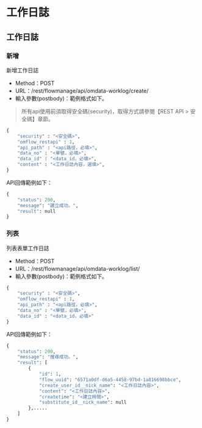 # 工作日誌

## 工作日誌

### 新增

新增工作日誌

* Method：POST
* URL：/rest/flowmanage/api/omdata-worklog/create/
* 輸入參數(postbody)：範例格式如下。

> 所有api使用前須取得安全碼(security)，取得方式請參閱【REST API > 安全碼】章節。

```python
{
	"security" : "<安全碼>",
	"omflow_restapi" : 1,
	"api_path" : "<api路徑，必填>",
	"data_no" : "<單號，必填>",
	"data_id" : "<data_id，必填>",
	"content" : "<工作日誌內容，選填>",
}
```

API回傳範例如下：

```python
{
    "status": 200,
    "message": "建立成功。",
    "result": null
}
```

### 列表

列表表單工作日誌

* Method：POST
* URL：/rest/flowmanage/api/omdata-worklog/list/
* 輸入參數(postbody)：範例格式如下。

```python
{
	"security" : "<安全碼>",
	"omflow_restapi" : 1,
	"api_path" : "<api路徑，必填>",
	"data_no" : "<單號，必填>",
	"data_id" : "<data_id，必填>"
}
```

API回傳範例如下：

```python
{
    "status": 200,
    "message": "搜尋成功。",
    "result": [
        {
            "id": 1,
            "flow_uuid": "6571a0df-d6a5-4458-97bd-1a816698bbce",
            "create_user_id__nick_name": "<工作日誌內容>",
            "content": "<工作日誌內容>",
            "createtime": "<建立時間>",
            "substitute_id__nick_name": null
        },.....
    ]
}
```
